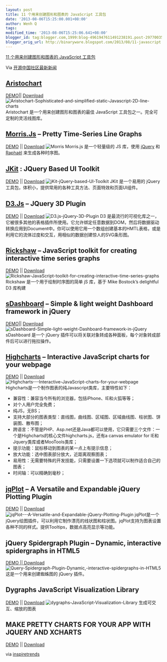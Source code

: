 ```yaml
---
layout: post
title: 11 个用来创建图形和图表的 JavaScript 工具包
date: '2013-08-06T15:25:00.001+08:00'
author: Wenh Q
tags:
modified_time: '2013-08-06T15:25:06.641+08:00'
blogger_id: tag:blogger.com,1999:blog-4961947611491238191.post-2977003523694944759
blogger_orig_url: http://binaryware.blogspot.com/2013/08/11-javascript.html
---
```


[
11 个用来创建图形和图表的 JavaScript
工具包](http://www.oschina.net/news/42946/11-javascript-toolkit-for-creating-charts-and-graphs)

Via [开源中国社区最新新闻](http://www.oschina.net/?from=rss)

[Aristochart](http://www.oschina.net/p/aristochart)
---------------------------------------------------

[DEMO](http://dunxrion.github.io/aristochart/index.html)||
[Download](https://github.com/dunxrion/aristochart/archive/master.zip)
![Aristochart-Sophisticated-and-simplified-static-Javascript-2D-line-charts](http://static.oschina.net/uploads/space/2013/0806/081719_1siu_12.jpg)
Aristochart 是一个用来创建图形和图表的最佳 JavaScript
工具包之一。完全可定制的灵活线图库。

[Morris.Js](http://www.oschina.net/p/morris-js) – Pretty Time-Series Line Graphs
--------------------------------------------------------------------------------

[DEMO](http://www.oesmith.co.uk/morris.js/) ||
[Download](https://github.com/oesmith/morris.js/archive/master.zip)
![Morris](http://static.oschina.net/uploads/img/201308/06083359_AEQb.jpg)
Morris.js 是一个轻量级的 JS 库，使用
[jQuery](http://www.oschina.net/p/jquery) 和
[Raphaël](http://www.oschina.net/p/raphael) 来生成各种时序图。

[JKit](http://www.oschina.net/p/jkit) : JQuery Based UI Toolkit
---------------------------------------------------------------

[DEMO](http://jquery-jkit.com/) ||
[Download](https://github.com/FrediBach/jQuery-jKit/archive/master.zip)
![jKit-jQuery-based-UI-Toolkit](http://static.oschina.net/uploads/img/201308/06082435_U3V1.jpg)
JKit 是一个易用的 jQuery
工具包，体积小，提供常用的各种工具方法、页面特效和页面UI组件。

[D3.Js](http://www.oschina.net/p/d3) – JQuery 3D Plugin
-------------------------------------------------------

[DEMO](http://d3js.org/) || [Download](http://d3js.org/d3.v3.zip)
![D3.js-jQuery-3D-Plugin](http://static.oschina.net/uploads/img/201203/13104740_QRwT.jpg)
D3
是最流行的可视化库之一，它被很多其他的表格插件所使用。它允许绑定任意数据到DOM，然后将数据驱动转换应用到Document中。你可以使用它用一个数组创建基本的HMTL表格，或是利用它的流体过度和交互，用相似的数据创建惊人的SVG条形图。

**[Rickshaw](http://www.oschina.net/p/rickshaw) – JavaScript toolkit for creating interactive time series graphs**
------------------------------------------------------------------------------------------------------------------

[DEMO](http://code.shutterstock.com/rickshaw/examples/extensions.html)
|| [Download](https://github.com/shutterstock/rickshaw)
![Rickshaw-JavaScript-toolkit-for-creating-interactive-time-series-graphs](http://static.oschina.net/uploads/img/201201/25091926_O6HG.png)
Rickshaw 是一个用于绘制时序图的简单 jS 库，基于 Mike Bostock’s
delightful D3 库构建

[sDashboard](http://www.oschina.net/p/sdashboard) – Simple & light weight Dashboard framework in jQuery
-------------------------------------------------------------------------------------------------------

[DEMO](http://modeln.github.com/sDashboard/example/ex.html)||
[Download](https://github.com/ModelN/sDashboard)
![sDashboard-Simple-light-weight-Dashboard-framework-in-jQuery](http://static.oschina.net/uploads/img/201308/06083118_Gmj9.jpg)
sDashboard 是一个 jQuery
插件可以将关联对象转成各种面板，每个对象转成部件后可以进行拖拉操作。

[Highcharts](http://www.oschina.net/p/highcharts) – Interactive JavaScript charts for your webpage
--------------------------------------------------------------------------------------------------

[DEMO](http://www.highcharts.com/demo/) ||
[Download](http://www.highcharts.com/download)
![Highcharts---Interactive-JavaScript-charts-for-your-webpage](http://static.oschina.net/uploads/img/201308/06083400_qgSX.jpg)
Highcharts是一个制作图表的纯Javascript类库，主要特性如下：

-   兼容性：兼容当今所有的浏览器，包括iPhone、IE和火狐等等；
-   对个人用户完全免费；
-   纯JS，无BS；
-   支持大部分的图表类型：直线图，曲线图、区域图、区域曲线图、柱状图、饼装图、散布图；
-   跨语言：不管是PHP、Asp.net还是Java都可以使用，它只需要三个文件：一个是Highcharts的核心文件highcharts.js，还有a
    canvas emulator for IE和Jquery类库或者MooTools类库；
-   提示功能：鼠标移动到图表的某一点上有提示信息；
-   放大功能：选中图表部分放大，近距离观察图表；
-   易用性：无需要特殊的开发技能，只需要设置一下选项就可以制作适合自己的图表；
-   时间轴：可以精确到毫秒；

[jqPlot](http://www.oschina.net/p/jqplot) – A Versatile and Expandable jQuery Plotting Plugin
---------------------------------------------------------------------------------------------

[DEMO](http://www.jqplot.com/tests/line-charts.php) ||
[Download](https://bitbucket.org/cleonello/jqplot/downloads/)
![jqPlot---A-Versatile-and-Expandable-jQuery-Plotting-Plugin](http://static.oschina.net/uploads/img/201308/06083400_CHOB.jpg)
jqPlot是一个jQuery绘图插件，可以利用它制作漂亮的线状图和柱状图。jqPlot支持为图表设置各种不同的样式。提供Tooltips，数据点高亮显示等功能。

jQuery Spidergraph Plugin – Dynamic, interactive spidergraphs in HTML5
----------------------------------------------------------------------

[DEMO ||
Download](http://www.nacodes.com/2013/01/30/jQuery-Spidergraph-Plugin-Dynamic-interactive-spidergraphs-in-HTML5)
![Query-Spidergraph-Plugin-Dynamic,-interactive-spidergraphs-in-HTML5](http://static.oschina.net/uploads/img/201308/06083401_WtPP.jpg)
这是一个用来创建蜘蛛图的 jQuery 插件。

Dygraphs JavaScript Visualization Library
-----------------------------------------

[DEMO](http://dygraphs.com/#demo) ||
[Download](https://github.com/danvk/dygraphs)
![dygraphs-JavaScript-Visualization-Library](http://static.oschina.net/uploads/img/201308/06083401_3tx6.jpg)
生成可交互、缩放的图表

MAKE PRETTY CHARTS FOR YOUR APP WITH JQUERY AND XCHARTS
-------------------------------------------------------

[DEMO](http://demo.tutorialzine.com/2013/01/charts-jquery-ajax/) ||
[Download](http://demo.tutorialzine.com/2013/01/charts-jquery-ajax/charts-jquery-ajax.zip)

via
[inspiretrends](http://inspiretrends.com/11-javascript-toolkit-for-creating-charts-and-graphs/)
